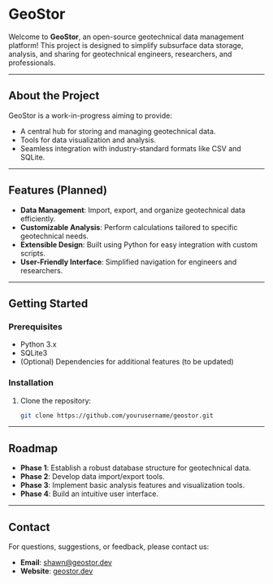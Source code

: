 # GeoStor

Welcome to **GeoStor**, an open-source geotechnical data management platform! This project is designed to simplify subsurface data storage, analysis, and sharing for geotechnical engineers, researchers, and professionals.

---

## **About the Project**

GeoStor is a work-in-progress aiming to provide:
- A central hub for storing and managing geotechnical data.
- Tools for data visualization and analysis.
- Seamless integration with industry-standard formats like CSV and SQLite.

---

## **Features (Planned)**
- **Data Management**: Import, export, and organize geotechnical data efficiently.
- **Customizable Analysis**: Perform calculations tailored to specific geotechnical needs.
- **Extensible Design**: Built using Python for easy integration with custom scripts.
- **User-Friendly Interface**: Simplified navigation for engineers and researchers.

---

## **Getting Started**

### Prerequisites
- Python 3.x
- SQLite3
- (Optional) Dependencies for additional features (to be updated)

### Installation
1. Clone the repository:
   ```bash
   git clone https://github.com/yourusername/geostor.git

---

## **Roadmap**

- **Phase 1**: Establish a robust database structure for geotechnical data.
- **Phase 2**: Develop data import/export tools.
- **Phase 3**: Implement basic analysis features and visualization tools.
- **Phase 4**: Build an intuitive user interface.

---

## **Contact**

For questions, suggestions, or feedback, please contact us:
- **Email**: [shawn@geostor.dev](mailto:shawn@geostor.dev)
- **Website**: [geostor.dev](https://geostor.dev)
